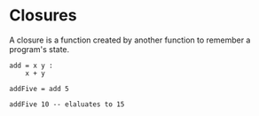 # Closures

A closure is a function created by another function to remember a program's state. 

```text
add = x y :
    x + y

addFive = add 5

addFive 10 -- elaluates to 15
```



